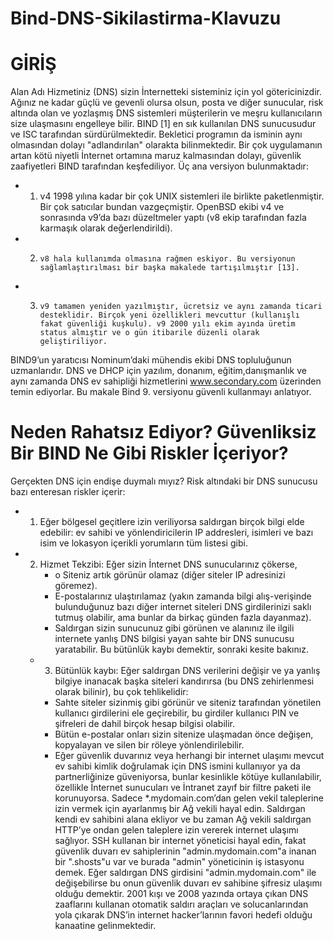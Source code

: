# Bind-DNS-Sikilastirma-Klavuzu
# GİRİŞ
Alan Adı Hizmetiniz (DNS) sizin İnternetteki sisteminiz için yol götericinizdir. Ağınız ne kadar güçlü ve gevenli olursa olsun, posta ve diğer sunucular, risk altında olan ve yozlaşmış DNS sistemleri müşterilerin ve meşru kullanıcıların size ulaşmasını engelleye bilir.
BIND [1] en sık kullanılan DNS sunucusudur ve ISC tarafından sürdürülmektedir. Bekletici programın da isminin aynı olmasından dolayı "adlandırılan" olarakta bilinmektedir. Bir çok uygulamanın artan kötü niyetli İnternet ortamına maruz kalmasından dolayı, güvenlik zaafiyetleri  BIND tarafından keşfediliyor. Üç ana versiyon bulunmaktadır:
* 1.	v4 1998 yılına kadar bir çok UNIX sistemleri ile birlikte paketlenmiştir. Bir çok satıcılar bundan vazgeçmiştir. OpenBSD ekibi v4 ve sonrasında v9’da bazı düzeltmeler yaptı (v8 ekip tarafından fazla karmaşık olarak değerlendirildi).
* 2.	 v8 hala kullanımda olmasına rağmen eskiyor. Bu versiyonun sağlamlaştırılması bir başka makalede tartışılmıştır [13].
* 3.	 v9 tamamen yeniden yazılmıştır, ücretsiz ve aynı zamanda ticari desteklidir. Birçok yeni özellikleri mevcuttur (kullanışlı fakat güvenliği kuşkulu). v9 2000 yılı ekim ayında üretim status almıştır ve o gün itibarile düzenli olarak geliştiriliyor. 
BIND9’un yaratıcısı Nominum’daki mühendis ekibi DNS topluluğunun uzmanlarıdır. DNS ve DHCP için yazılım, donanım, eğitim,danışmanlık ve aynı zamanda DNS ev sahipliği hizmetlerini www.secondary.com üzerinden temin ediyorlar.
Bu makale  Bind 9. versiyonu güvenli kullanmayı anlatıyor.

# Neden Rahatsız Ediyor? Güvenliksiz Bir BIND Ne Gibi Riskler İçeriyor?

Gerçekten DNS  için endişe duymalı mıyız? Risk altındaki bir DNS sunucusu bazı enteresan riskler içerir:
* 1. Eğer bölgesel geçitlere izin veriliyorsa saldırgan birçok bilgi elde edebilir: ev sahibi ve yönlendiricilerin IP addresleri, isimleri ve bazı isim ve lokasyon içerikli yorumların tüm listesi gibi.
* 2. Hizmet Tekzibi: Eğer sizin İnternet DNS sunucularınız çökerse,
      * o	Siteniz artık görünür olamaz (diğer siteler IP adresinizi göremez).
      * E-postalarınız ulaştırılamaz (yakın zamanda bilgi alış-verişinde bulunduğunuz bazı diğer internet siteleri DNS girdilerinizi saklı tutmuş olabilir, ama bunlar da birkaç günden fazla dayanmaz).
      * Saldırgan sizin sunucunuz gibi görünen ve alanınız ile ilgili internete yanlış DNS  bilgisi yayan sahte bir DNS sunucusu yaratabilir. Bu bütünlük kaybı demektir, sonraki kesite bakınız.
  * 3. Bütünlük kaybı: Eğer saldırgan DNS verilerini değişir ve ya yanlış bilgiye inanacak başka siteleri kandırırsa (bu DNS zehirlenmesi olarak bilinir), bu çok tehlikelidir:
      *	Sahte siteler sizinmiş gibi görünür ve siteniz tarafından yönetilen kullanıcı girdilerini ele geçirebilir, bu girdiler kullanıcı PIN ve şifreleri de dahil birçok hesap bilgisi olabilir.
      * Bütün e-postalar onları sizin sitenize ulaşmadan önce değişen, kopyalayan ve silen bir röleye yönlendirilebilir.
      * Eğer güvenlik duvarınız veya herhangi bir internet ulaşımı mevcut ev sahibi kimlik doğrulamak için DNS ismini kullanıyor ya da partnerliğinize güveniyorsa, bunlar kesinlikle kötüye kullanılabilir, özellikle İnternet sunucuları ve İntranet zayıf bir filtre paketi ile korunuyorsa. Sadece *.mydomain.com’dan gelen vekil taleplerine izin vermek için ayarlanmış bir Ağ vekili hayal edin. Saldırgan kendi ev sahibini alana ekliyor ve bu zaman Ağ vekili saldırgan HTTP’ye  ondan gelen taleplere izin vererek internet ulaşımı sağlıyor. 
     SSH kullanan bir internet yöneticisi hayal edin, fakat güvenlik duvarı ev sahiplerinin "admin.mydomain.com"a inanan bir ".shosts"u var ve burada "admin" yöneticinin iş istasyonu demek. Eğer saldırgan DNS girdisini "admin.mydomain.com" ile değişebilirse bu onun güvenlik duvarı ev sahibine şifresiz ulaşımı olduğu demektir.
2001 kışı ve 2008 yazında ortaya çıkan DNS zaaflarını kullanan otomatik saldırı araçları ve solucanlarından yola çıkarak DNS’in internet hacker’larının favori hedefi olduğu kanaatine gelinmektedir.


